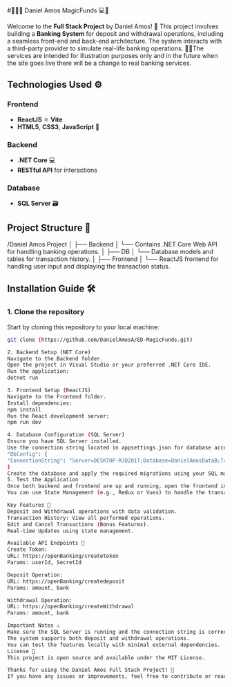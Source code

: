 #🦄🔮💲 Daniel Amos MagicFunds 💻🌟

Welcome to the **Full Stack Project** by Daniel Amos! 🚀 This project involves building a **Banking System** for deposit and withdrawal operations, 
including a seamless front-end and back-end architecture. 
The system interacts with a third-party provider to simulate real-life banking operations.
🔮💲The services are intended for illustration purposes only and in the future when the site goes live there will be a change to real banking services.

## Technologies Used ⚙️

### Frontend
- **ReactJS** ⚛️ **Vite**
- **HTML5**, **CSS3**, **JavaScript** 🎨

### Backend
- **.NET Core** 💻
- **RESTful API** for interactions

### Database
- **SQL Server** 🗃️

## Project Structure 📁

/Daniel Amos Project │ ├── Backend │ └── Contains .NET Core Web API for handling banking operations. │ ├── DB │ └── Database models and tables for transaction history. │ ├── Frontend │ └── ReactJS frontend for handling user input and displaying the transaction status.

## Installation Guide 🛠️

### 1. **Clone the repository**
   Start by cloning this repository to your local machine:
   ```bash
  git clone (https://github.com/DanielAmosA/ED-MagicFunds.git)

2. Backend Setup (NET Core)
Navigate to the Backend folder.
Open the project in Visual Studio or your preferred .NET Core IDE.
Run the application:
dotnet run

3. Frontend Setup (ReactJS)
Navigate to the Frontend folder.
Install dependencies:
npm install
Run the React development server:
npm run dev

4. Database Configuration (SQL Server)
Ensure you have SQL Server installed.
Use the connection string located in appsettings.json for database access:
"DbConfig": {
  "ConnectionString": "Server=DESKTOP-RJQ2O1T;Database=DanielAmosDataB;Trusted_Connection=True;TrustServerCertificate=True;"
}
Create the database and apply the required migrations using your SQL management tool.
5. Test the Application
Once both backend and frontend are up and running, open the frontend in a browser and test deposit and withdrawal operations.
You can use State Management (e.g., Redux or Vuex) to handle the transaction status and history dynamically.

Key Features 🔑
Deposit and Withdrawal operations with data validation.
Transaction History: View all performed operations.
Edit and Cancel Transactions (Bonus Features).
Real-time Updates using state management.

Available API Endpoints 🔌
Create Token:
URL: https://openBanking/createtoken
Params: userId, SecretId

Deposit Operation:
URL: https://openBanking/createdeposit
Params: amount, bank

Withdrawal Operation:
URL: https://openBanking/createWithdrawal
Params: amount, bank

Important Notes ⚠️
Make sure the SQL Server is running and the connection string is correct.
The system supports both deposit and withdrawal operations.
You can test the features locally with minimal external dependencies.
License 📄
This project is open source and available under the MIT License.

Thanks for using the Daniel Amos Full Stack Project! 🎉
If you have any issues or improvements, feel free to contribute or reach out. Let's build something great! 🚀✨
